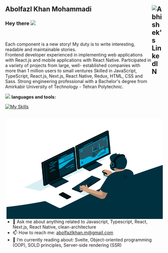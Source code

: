 <h2>Abolfazl Khan Mohammadi <a href="https://www.linkedin.com/in/abolfazl-khan-mh/">
  <img align="right" alt="Abhishek's LinkedIN" width="35px" src="https://raw.githubusercontent.com/peterthehan/peterthehan/master/assets/linkedin.svg" />
</a></h2>
<h3> Hey there <img src="https://emojis.slackmojis.com/emojis/images/1531849430/4246/blob-sunglasses.gif?1531849430"  width="30"/></h3>

<br/>

Each component is a new story! My duty is to write interesting, readable and maintainable stories.<br/>
Frontend developer experienced in implementing web applications with React.js and mobile applications with React Native. Participated in a variety of projects from large, well- established companies with more than 1 million users to small ventures Skilled in JavaScript, TypeScript, React.js, Next.js, React Native, Redux, HTML, CSS and Sass. Strong engineering professional with a Bachelor's degree from Amirkabir University of Technology - Tehran Polytechnic.

<img src="https://media.giphy.com/media/WUlplcMpOCEmTGBtBW/giphy.gif" width="30"> **languages and tools:**

[![My Skills](https://skills.thijs.gg/icons?i=js,ts,react,next,redux,html,css,sass,bootstrap,nodejs,git)](https://skills.thijs.gg)


<br/>
  <img align="right" alt="GIF" src="https://github.com/Abolfazl-Khan/Abolfazl-Khan/blob/main/code.gif?raw=true" width="500" height="320" />

- 💬 Ask me about anything related to Javascript, Typescript, React, Next.js, React Native, clean-architecture
- 📫  How to reach me: abolfazlkhan.m@gmail.com
- 🌱  I’m currently reading about: Svelte, Object-oriented programming (OOP), SOLD principles, Server-side rendering (SSR)
